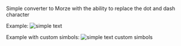 Simple converter to Morze with the ability to replace the dot and dash character

Example:
![simple text](https://cdn.discordapp.com/attachments/834769719823302666/864565730203926588/unknown.png)

Example with custom simbols:
![simple text custom simbols](https://cdn.discordapp.com/attachments/834769719823302666/864565859695329330/unknown.png)